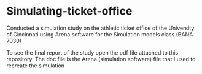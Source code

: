 # Simulating-ticket-office
Conducted a simulation study on the athletic ticket office of the University of Cincinnati using Arena software for the Simulation models class (BANA 7030)

To see the final report of the study open the pdf file attached to this repository. The doc file is the Arena (simulation software) file that I used to recreate the simulation
